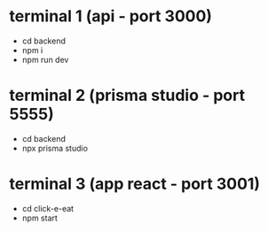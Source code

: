 # terminal 1 (api - port 3000)
- cd backend 
- npm i
- npm run dev

# terminal 2 (prisma studio - port 5555)
- cd backend
- npx prisma studio

# terminal 3 (app react - port 3001)
- cd click-e-eat
- npm start